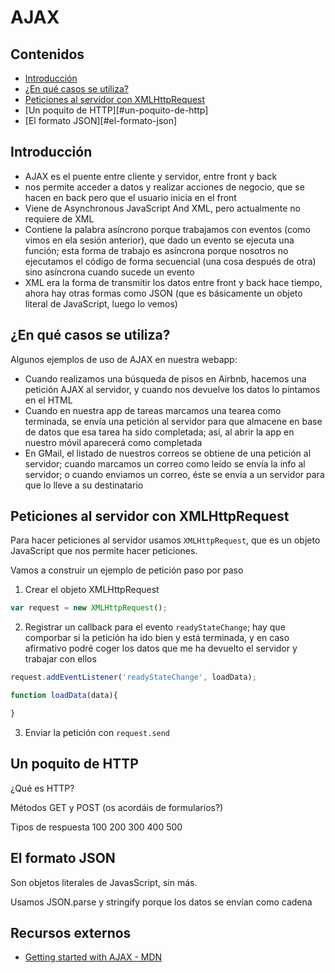 # AJAX

## Contenidos

- [Introducción](#introducción)
- [¿En qué casos se utiliza?](#¿en-qué-casos-se-utiliza)
- [Peticiones al servidor con XMLHttpRequest](#peticiones-al-servidor-con-xmlhttpRequest)
- [Un poquito de HTTP][#un-poquito-de-http]
- [El formato JSON][#el-formato-json]

## Introducción

- AJAX es el puente entre cliente y servidor, entre front y back
- nos permite acceder a datos y realizar acciones de negocio, que se hacen en back pero que el usuario inicia en el front
- Viene de Asynchronous JavaScript And XML, pero actualmente no requiere de XML
- Contiene la palabra asíncrono porque trabajamos con eventos (como vimos en ela sesión anterior), que dado un evento se ejecuta una función; esta forma de trabajo es asíncrona porque nosotros no ejecutamos el código de forma secuencial (una cosa después de otra) sino asíncrona cuando sucede un evento
- XML era la forma de transmitir los datos entre front y back hace tiempo, ahora hay otras formas como JSON (que es básicamente un objeto literal de JavaScript, luego lo vemos)


## ¿En qué casos se utiliza?

Algunos ejemplos de uso de AJAX en nuestra webapp:
- Cuando realizamos una búsqueda de pisos en Airbnb, hacemos una petición AJAX al servidor, y cuando nos devuelve los datos lo pintamos en el HTML
- Cuando en nuestra app de tareas marcamos una tearea como terminada, se envía una petición al servidor para que almacene en base de datos que esa tarea ha sido completada; así, al abrir la app en nuestro móvil aparecerá como completada
- En GMail, el listado de nuestros correos se obtiene de una petición al servidor; cuando marcamos un correo como leído se envía la info al servidor; o cuando enviamos un correo, éste se envía a un servidor para que lo lleve a su destinatario

## Peticiones al servidor con XMLHttpRequest

Para hacer peticiones al servidor usamos `XMLHttpRequest`, que es un objeto JavaScript que nos permite hacer peticiones.

Vamos a construir un ejemplo de petición paso por paso

1) Crear el objeto XMLHttpRequest

```javascript
var request = new XMLHttpRequest();
```

2) Registrar un callback para el evento `readyStateChange`; hay que comporbar si la petición ha ido bien y está terminada, y en caso afirmativo podré coger los datos que me ha devuelto el servidor y trabajar con ellos

```javascript
request.addEventListener('readyStateChange', loadData);

function loadData(data){

}
```

3) Enviar la petición con `request.send`

## Un poquito de HTTP

¿Qué es HTTP?

Métodos GET y POST (os acordáis de formularios?)

Tipos de respuesta
100
200
300
400
500

## El formato JSON

Son objetos literales de JavasScript, sin más.

Usamos JSON.parse y stringify porque los datos se envían como cadena


## Recursos externos

- [Getting started with AJAX - MDN](https://developer.mozilla.org/en-US/docs/Web/Guide/AJAX/Getting_Started)
